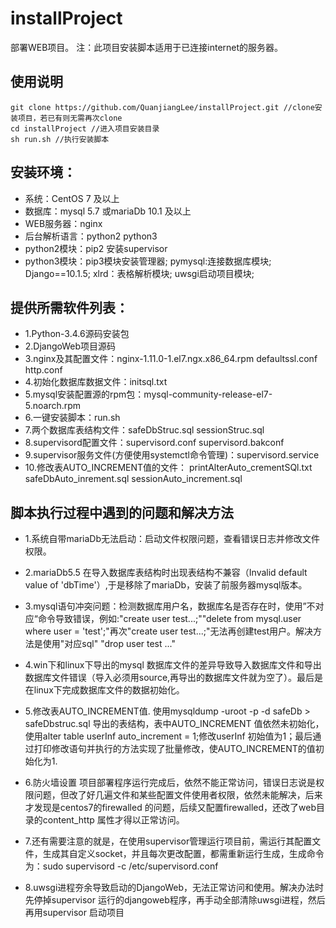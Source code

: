 # installProject
部署WEB项目。
 注：此项目安装脚本适用于已连接internet的服务器。
## 使用说明

```
git clone https://github.com/QuanjiangLee/installProject.git //clone安装项目，若已有则无需再次clone
cd installProject //进入项目安装目录
sh run.sh //执行安装脚本
```
## 安装环境： ##
* 系统：CentOS 7 及以上
* 数据库：mysql 5.7 或mariaDb 10.1 及以上
* WEB服务器：nginx
* 后台解析语言：python2 python3 
* python2模块：pip2 安装supervisor
* python3模块：pip3模块安装管理器;
	      pymysql:连接数据库模块;
 	      Django==10.1.5;
 	      xlrd：表格解析模块;
 	      uwsgi启动项目模块;
				
## 提供所需软件列表： ## 			
* 1.Python-3.4.6源码安装包
* 2.DjangoWeb项目源码
* 3.nginx及其配置文件：nginx-1.11.0-1.el7.ngx.x86_64.rpm defaultssl.conf http.conf
* 4.初始化数据库数据文件：initsql.txt
* 5.mysql安装配置源的rpm包：mysql-community-release-el7-5.noarch.rpm
* 6.一键安装脚本：run.sh
* 7.两个数据库表结构文件：safeDbStruc.sql sessionStruc.sql
* 8.supervisord配置文件：supervisord.conf  supervisord.bakconf
* 9.supervisor服务文件(方便使用systemctl命令管理)：supervisord.service
* 10.修改表AUTO_INCREMENT值的文件： printAlterAuto_crementSQl.txt 	safeDbAuto_inrement.sql sessionAuto_increment.sql 


## 脚本执行过程中遇到的问题和解决方法
* 1.系统自带mariaDb无法启动：启动文件权限问题，查看错误日志并修改文件权限。

* 2.mariaDb5.5 在导入数据库表结构时出现表结构不兼容（Invalid default value of 'dbTime'）,于是移除了mariaDb，安装了前服务器mysql版本。

* 3.mysql语句冲突问题：检测数据库用户名，数据库名是否存在时，使用”不对应“命令导致错误，例如:"create user test...;""delete from mysql.user where user = 'test';"再次"create user test...;"无法再创建test用户。解决方法是使用"对应sql" "drop user test ..."

* 4.win下和linux下导出的mysql 数据库文件的差异导致导入数据库文件和导出数据库文件错误（导入必须用source,再导出的数据库文件就为空了）。最后是在linux下完成数据库文件的数据初始化。

* 5.修改表AUTO_INCREMENT值.
 使用mysqldump -uroot -p -d safeDb > safeDbstruc.sql 导出的表结构，表中AUTO_INCREMENT 值依然未初始化，使用alter table userInf  auto_increment = 1;修改userInf 初始值为1；最后通过打印修改语句并执行的方法实现了批量修改，使AUTO_INCREMENT的值初始化为1.

* 6.防火墙设置
 项目部署程序运行完成后，依然不能正常访问，错误日志说是权限问题，但改了好几遍文件和某些配置文件使用者权限，依然未能解决，后来才发现是centos7的firewalled 的问题，后续又配置firewalled，还改了web目录的content_http 属性才得以正常访问。

* 7.还有需要注意的就是，在使用supervisor管理运行项目前，需运行其配置文件，生成其自定义socket，并且每次更改配置，都需重新运行生成，生成命令为：sudo supervisord -c /etc/supervisord.conf

* 8.uwsgi进程夯余导致启动的DjangoWeb，无法正常访问和使用。解决办法时先停掉supervisor 运行的djangoweb程序，再手动全部清除uwsgi进程，然后再用supervisor 启动项目